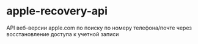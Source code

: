 # apple-recovery-api

API веб-версии apple.com по поиску по номеру телефона/почте через восстановление доступа к учетной записи